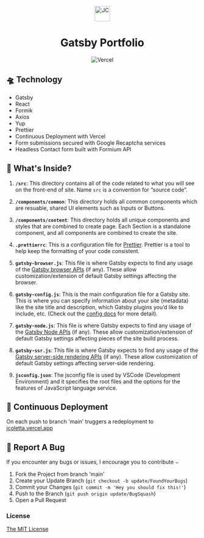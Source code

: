 <p align="center">
  <img alt="JC" src="src/assets/icons/favicon.ico" width="40" />
</p>

<h1 align="center">
 Gatsby Portfolio
</h1>

<div align="center">

 ![Vercel](https://img.shields.io/static/v1?label=Deployed_With&message=Vercel&color=brightgreen)

</div>

## 🛸 Technology

- Gatsby
- React
- Formik
- Axios
- Yup
- Prettier
- Continuous Deployment with <a href="https://vercel.com/" rel="noopener noreferral" style="text-decoration: none;">Vercel</a>
- Form submissions secured with Google Recaptcha services
- Headless Contact form built with <a href="https://formium.io" rel="noopener noreferral" style="text-decoration: none;">Formium</a> API

## 🥸 What's Inside?

1.  **`/src`**: This directory contains all of the code related to what you will see on the front-end of site. Name `src` is a convention for “source code”.

2. **`/components/common`**: This directory holds all common components which are resuable, shared UI elements such as Inputs or Buttons.

3. **`/components/content`**: This directory holds all unique components and styles that are combined to create page. Each Section is a standalone component, and all components are combined to create the site.

4.  **`.prettierrc`**: This is a configuration file for [Prettier](https://prettier.io/). Prettier is a tool to help keep the formatting of your code consistent.

5.  **`gatsby-browser.js`**: This file is where Gatsby expects to find any usage of the [Gatsby browser APIs](https://www.gatsbyjs.com/docs/reference/config-files/gatsby-browser/) (if any). These allow customization/extension of default Gatsby settings affecting the browser.

4.  **`gatsby-config.js`**: This is the main configuration file for a Gatsby site. This is where you can specify information about your site (metadata) like the site title and description, which Gatsby plugins you’d like to include, etc. (Check out the [config docs](https://www.gatsbyjs.com/docs/reference/config-files/gatsby-config/) for more detail).

5.  **`gatsby-node.js`**: This file is where Gatsby expects to find any usage of the [Gatsby Node APIs](https://www.gatsbyjs.com/docs/reference/config-files/gatsby-node/) (if any). These allow customization/extension of default Gatsby settings affecting pieces of the site build process.
6.  **`gatsby-ssr.js`**: This file is where Gatsby expects to find any usage of the [Gatsby server-side rendering APIs](https://www.gatsbyjs.com/docs/reference/config-files/gatsby-ssr/) (if any). These allow customization of default Gatsby settings affecting server-side rendering.

7. **`jsconfig.json`**: The jsconfig file is used by VSCode (Development Environment) and it specifies the root files and the options for the features of JavaScript language service.

## 🚀 Continuous Deployment

On each push to branch 'main' truggers a redeployment to [jcoletta.vercel.app](https://jcoletta.vercel.app)


## 🐛 Report A Bug

If you encounter any bugs or issues, I encourage you to contribute &smile;

1. Fork the Project from branch 'main'
2. Create your Update Branch (`git checkout -b update/FoundYourBugs`)
3. Commit your Changes (`git commit -m 'Hey you should fix this!'`)
4. Push to the Branch (`git push origin update/BugSquash`)
5. Open a Pull Request

### License

[The MIT License](https://www.mit.edu/~amini/LICENSE.md)
